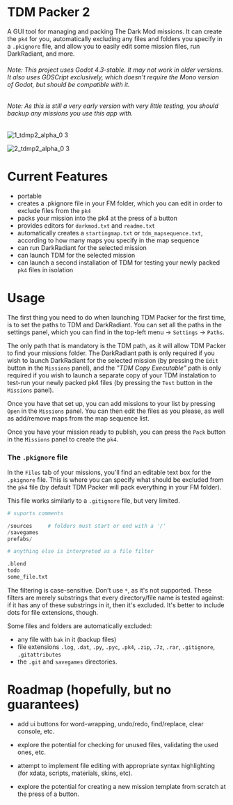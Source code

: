 # TDM Packer 2
A GUI tool for managing and packing The Dark Mod missions. It can create the `pk4` for you, automatically excluding any files and folders you specify in a `.pkignore` file, and allow you to easily edit some mission files, run DarkRadiant, and more.


###### Note: This project uses Godot 4.3-stable. It may not work in older versions. It also uses GDSCript exclusively, which doesn't require the Mono version of Godot, but should be compatible with it.

###### Note: As this is still a very early version with very little testing, you should backup any missions you use this app with.

![1_tdmp2_alpha_0 3](https://github.com/user-attachments/assets/c320a674-231e-4364-8d9d-a3b88c42ea4b)

![2_tdmp2_alpha_0 3](https://github.com/user-attachments/assets/15950761-7e4d-4611-bdab-ca772f9e2bd1)


# Current Features

- portable
- creates a .pkignore file in your FM folder, which you can edit in order to exclude files from the `pk4`
- packs your mission into the pk4 at the press of a button
- provides editors for `darkmod.txt` and `readme.txt`
- automatically creates a `startingmap.txt` or `tdm_mapsequence.txt`, according to how many maps you specify in the map sequence
- can run DarkRadiant for the selected mission
- can launch TDM for the selected mission
- can launch a second installation of TDM for testing your newly packed `pk4` files in isolation


# Usage

The first thing you need to do when launching TDM Packer for the first time, is to set the paths to TDM and DarkRadiant. You can set all the paths in the settings panel, which you can find in the top-left menu -> `Settings` -> `Paths`.

The only path that is mandatory is the TDM path, as it will allow TDM Packer to find your missions folder. The DarkRadiant path is only required if you wish to launch DarkRadiant for the selected mission (by pressing the `Edit` button in the `Missions` panel), and the *"TDM Copy Executable"* path is only required if you wish to launch a separate copy of your TDM instalation to test-run your newly packed pk4 files (by pressing the `Test` button in the `Missions` panel).

Once you have that set up, you can add missions to your list by pressing `Open` in the `Missions` panel. You can then edit the files as you please, as well as add/remove maps from the map sequence list.

Once you have your mission ready to publish, you can press the `Pack` button in the `Missions` panel to create the `pk4`.

### The `.pkignore` file

In the `Files` tab of your missions, you'll find an editable text box for the `.pkignore` file. This is where you can specify what should be excluded from the `pk4` file (by default TDM Packer will pack everything in your FM folder).

This file works similarly to a `.gitignore` file, but very limited.

```py
# suports comments

/sources     # folders must start or end with a '/'
/savegames
prefabs/

# anything else is interpreted as a file filter

.blend
todo
some_file.txt
```

The filtering is case-sensitive. Don't use `*`, as it's not supported. These filters are merely substrings that every directory/file name is tested against: if it has any of these substrings in it, then it's excluded. It's better to include dots for file extensions, though.

Some files and folders are automatically excluded:
- any file with `bak` in it (backup files)
- file extensions `.log`, `.dat`, `.py`, `.pyc`, `.pk4`, `.zip`, `.7z`, `.rar`, `.gitignore`, `.gitattributes`
- the `.git` and `savegames` directories.





# Roadmap (hopefully, but no guarantees)
- add ui buttons for word-wrapping, undo/redo, find/replace, clear console, etc.

- explore the potential for checking for unused files, validating the used ones, etc.

- attempt to implement file editing with appropriate syntax highlighting (for xdata, scripts, materials, skins, etc).

- explore the potential for creating a new mission template from scratch at the press of a button.
